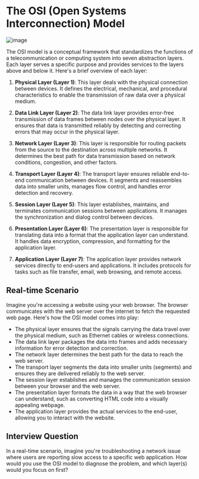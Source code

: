 # The OSI (Open Systems Interconnection) Model
![image](https://github.com/user-attachments/assets/9ff77c44-f989-4a0b-842f-0b61e88aac9b)

The OSI model is a conceptual framework that standardizes the functions of a telecommunication or computing system into seven abstraction layers. Each layer serves a specific purpose and provides services to the layers above and below it. Here's a brief overview of each layer:

1. **Physical Layer (Layer 1)**: This layer deals with the physical connection between devices. It defines the electrical, mechanical, and procedural characteristics to enable the transmission of raw data over a physical medium.

2. **Data Link Layer (Layer 2)**: The data link layer provides error-free transmission of data frames between nodes over the physical layer. It ensures that data is transmitted reliably by detecting and correcting errors that may occur in the physical layer.

3. **Network Layer (Layer 3)**: This layer is responsible for routing packets from the source to the destination across multiple networks. It determines the best path for data transmission based on network conditions, congestion, and other factors.

4. **Transport Layer (Layer 4)**: The transport layer ensures reliable end-to-end communication between devices. It segments and reassembles data into smaller units, manages flow control, and handles error detection and recovery.

5. **Session Layer (Layer 5)**: This layer establishes, maintains, and terminates communication sessions between applications. It manages the synchronization and dialog control between devices.

6. **Presentation Layer (Layer 6)**: The presentation layer is responsible for translating data into a format that the application layer can understand. It handles data encryption, compression, and formatting for the application layer.

7. **Application Layer (Layer 7)**: The application layer provides network services directly to end-users and applications. It includes protocols for tasks such as file transfer, email, web browsing, and remote access.

## Real-time Scenario

Imagine you're accessing a website using your web browser. The browser communicates with the web server over the internet to fetch the requested web page. Here's how the OSI model comes into play:

- The physical layer ensures that the signals carrying the data travel over the physical medium, such as Ethernet cables or wireless connections.
- The data link layer packages the data into frames and adds necessary information for error detection and correction.
- The network layer determines the best path for the data to reach the web server.
- The transport layer segments the data into smaller units (segments) and ensures they are delivered reliably to the web server.
- The session layer establishes and manages the communication session between your browser and the web server.
- The presentation layer formats the data in a way that the web browser can understand, such as converting HTML code into a visually appealing webpage.
- The application layer provides the actual services to the end-user, allowing you to interact with the website.

## Interview Question

In a real-time scenario, imagine you're troubleshooting a network issue where users are reporting slow access to a specific web application. How would you use the OSI model to diagnose the problem, and which layer(s) would you focus on first?
